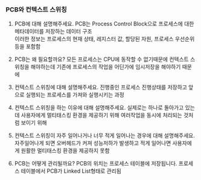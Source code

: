 ### PCB와 컨텍스트 스위칭

1. PCB에 대해 설명해주세요.
   PCB는 Process Control Block으로 프로세스에 대한 메타데이터를 저장하는 데이터 구조  
   이러한 정보는 프로세스의 현재 상태, 레지스터 값, 할당된 자원, 프로세스 우선순위 등을 포함함

2. PCB는 왜 필요할까요?
   모든 프로세스는 CPU에 동작할 수 없기때문에 컨텍스트 스위칭을 해야하는데 기존에 프로세스의 작업을 어딘가에 임시저장을 해야하기 때문에

3. 컨텍스트 스위칭에 대해 설명해주세요.
   진행중인 프로세스 진행상태를 저장하고 앞으로 실행되는 프로세스를 가져와 실행시키는 과정

4. 컨텍스트 스위칭을 하는 이유에 대해 설명해주세요.
   실제로는 하나로 돌아가고 있는데 사용자에게 멀티태스킹 환경을 제공하기 위해
   여러작업을 동시에 처리되는 것처럼 보이기 위해

5. 컨텍스트 스위칭이 자주 일어나거나 너무 적게 일어나는 경우에 대해 설명해주세요.
   자주일어나게 되면 오버헤드가 커져 성능저하가 발생하고
   적게 일어나면 사용자에게 원활한 멀티태스킹 환경을 제공하지 못함

6. PCB는 어떻게 관리될까요?
   PCB의 위치는 프로세스 테이블에 저장됩니다. 프로세스 테이블에서 PCB가 Linked List형태로 관리됨
